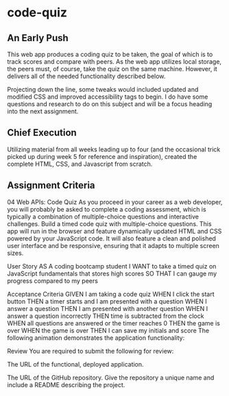 # code-quiz

## An Early Push

This web app produces a coding quiz to be taken, the goal of which is to track scores and compare with peers. As the web app utilizes local storage, the peers must, of course, take the quiz on the same machine. However, it delivers all of the needed functionality described below.

Projecting down the line, some tweaks would included updated and modified CSS and improved accessibility tags to begin. I do have some questions and research to do on this subject and will be a focus heading into the next assignment.

## Chief Execution

Utilizing material from all weeks leading up to four (and the occasional trick picked up during week 5 for reference and inspiration), created the complete HTML, CSS, and Javascript from scratch.



## Assignment Criteria

04 Web APIs: Code Quiz
As you proceed in your career as a web developer, you will probably be asked to complete a coding assessment, which is typically a combination of multiple-choice questions and interactive challenges. Build a timed code quiz with multiple-choice questions. This app will run in the browser and feature dynamically updated HTML and CSS powered by your JavaScript code. It will also feature a clean and polished user interface and be responsive, ensuring that it adapts to multiple screen sizes.

User Story
AS A coding bootcamp student
I WANT to take a timed quiz on JavaScript fundamentals that stores high scores
SO THAT I can gauge my progress compared to my peers

Acceptance Criteria
GIVEN I am taking a code quiz
WHEN I click the start button
THEN a timer starts and I am presented with a question
WHEN I answer a question
THEN I am presented with another question
WHEN I answer a question incorrectly
THEN time is subtracted from the clock
WHEN all questions are answered or the timer reaches 0
THEN the game is over
WHEN the game is over
THEN I can save my initials and score
The following animation demonstrates the application functionality:


Review
You are required to submit the following for review:


The URL of the functional, deployed application.


The URL of the GitHub repository. Give the repository a unique name and include a README describing the project.
